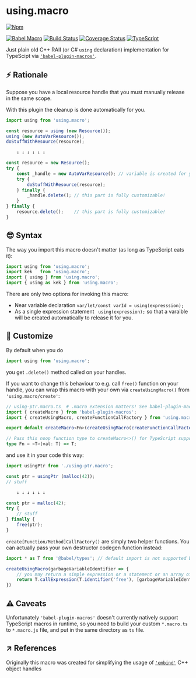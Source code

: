 # using.macro

[![Npm](https://img.shields.io/npm/v/using.macro?label=npm%20package&logo=logos&style=for-the-badge)](https://www.npmjs.com/package/using.macro)

[![Babel Macro](https://img.shields.io/badge/babel--macro-%F0%9F%8E%A3-f5da55.svg?style=flat-square)](https://github.com/kentcdodds/babel-plugin-macros)
[![Build Status](https://travis-ci.com/Veetaha/using.macro.svg?branch=master)](https://travis-ci.com/Veetaha/using.macro)
[![Coverage Status](https://coveralls.io/repos/github/Veetaha/using.macro/badge.svg?branch=master)](https://coveralls.io/github/Veetaha/using.macro?branch=master)
[![TypeScript](https://img.shields.io/badge/%3C%2F%3E-TypeScript-%230074c1.svg)](https://www.typescriptlang.org/)

Just plain old C++ RAII (or C# `using` declaration) implementation for TypeScipt via [`'babel-plugin-macros'`](https://github.com/kentcdodds/babel-plugin-macros).

## :zap: Rationale

Suppose you have a local resource handle that you must manually release in the same
scope.

With this plugin the cleanup is done automatically for you.
```ts
import using from 'using.macro';

const resource = using (new Resource());
using (new AutoVarResource());
doStuffWithResource(resource);

    ↓ ↓ ↓ ↓ ↓ ↓

const resource = new Resource();
try {
    const _handle = new AutoVarResource(); // variable is created for you
    try {
        doStuffWithResource(resource);
    } finally {
        _handle.delete(); // this part is fully customizable!
    }
} finally {
    resource.delete();    // this part is fully customizable!
}
```
## :sunglasses: Syntax

The way you import this macro doesn't matter (as long as TypeScript eats it):
```ts
import using from 'using.macro';
import kek   from 'using.macro';
import { using } from 'using.macro';
import { using as kek } from 'using.macro';
```

There are only two options for invoking this macro:

* Near variable declaration `var/let/const varId = using(expresssion);`
* As a single expression statement ` using(expression);` so that a varaible will be created automatically to release it for you.


## :hammer: Customize

By default when you do 
```ts
import using from 'using.macro';
```
you get `.delete()` method called on your handles.

If you want to change this behaviour to e.g. call `free()` function on your handle, 
you can wrap this macro with your own via `createUsingMacro()` from `'using.macro/create'`:
```ts
// using-ptr.macro.ts  # .macro extension matters! See babel-plugin-macros docs
import { createMacro } from 'babel-plugin-macros';
import { createUsingMacro, createFunctionCallFactory } from 'using.macro/create';

export default createMacro<Fn>(createUsingMacro(createFunctionCallFactory('free')));

// Pass this noop function type to createMacro<>() for TypeScript support.
type Fn = <T>(val: T) => T;
```
and use it in your code this way:
```ts
import usingPtr from './using-ptr.macro';

const ptr = usingPtr (malloc(42));
// stuff

    ↓ ↓ ↓ ↓ ↓ ↓

const ptr = malloc(42);
try {
    // stuff
} finally {
    free(ptr);
}
```

`create[Function/Method]CallFactory()` are simply two helper
functions. You can actually pass your own destructor codegen function instead:
```ts
import * as T from '@babel/types'; // default import is not supported by babel!

createUsingMacro(garbageVariableIdentifier => {
    // you may return a simple expression or a statement or an array of statements here
    return T.callExpression(T.identifier('free'), [garbageVariableIdentifier.node]);
})
```

## :warning: Caveats

Unfortunately `'babel-plugin-macros'` doesn't currently natively support TypeScript macros
in runtime, so you need to build your custom `*.macro.ts` to `*.macro.js` file,
and put in the same directory as `ts` file.

## :arrow_upper_right: References
Originally this macro was created for simplifying the usage of
[`'embind'`](https://emscripten.org/docs/porting/connecting_cpp_and_javascript/embind.html) C++ object
handles
